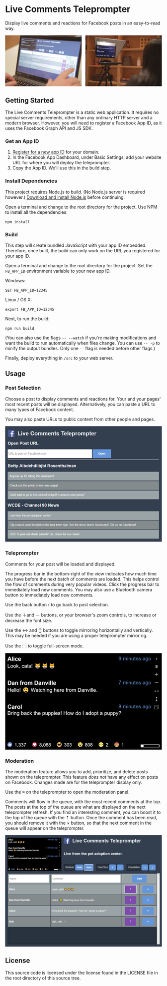 # Live Comments Teleprompter
Display live comments and reactions for Facebook posts in an easy-to-read way.

![Live Comments Teleprompter Usage](doc/readme-header.jpg)

## Getting Started

The Live Comments Teleprompter is a static web application.  It requires no special server requirements, other than any ordinary HTTP server and a modern browser.  However, you will need to register a Facebook App ID, as it uses the Facebook Graph API and JS SDK.

### Get an App ID

1. [Register for a new app ID](https://developers.facebook.com/) for your domain.
2. In the Facebook App Dashboard, under Basic Settings, add your website URL for where you will deploy the teleprompter.
3. Copy the App ID.  We'll use this in the build step.

### Install Dependencies

This project requires Node.js to build.  (No Node.js server is required however.)  [Download and install Node.js](https://nodejs.org/en/download/) before continuing.

Open a terminal and change to the root directory for the project.  Use NPM to install all the dependencies:

    npm install 

### Build

This step will create bundled JavaScript with your app ID embedded.  Therefore, once built, the build can only work on the URL you registered for your app ID.

Open a terminal and change to the root directory for the project.  Set the `FB_APP_ID` environment variable to your new app ID.

Windows:


    SET FB_APP_ID=12345

Linux / OS X:

    export FB_APP_ID=12345

Next, to run the build:

    npm run build

(You can also use the flags `-- --watch` if you're making modifications and want the build to run automatically when files change.  You can use `-- -p` to minify the output bundles.  Only one `--` flag is needed before other flags.)

Finally, deploy everything in `/src` to your web server.

## Usage

### Post Selection

Choose a post to display comments and reactions for.  Your and your pages' most recent posts will be displayed.  Alternatively, you can paste a URL to many types of Facebook content.

You may also paste URLs to public content from other people and pages.

![Post Selection Screenshot](doc/screenshot-choose-post.png)

### Teleprompter

Comments for your post will be loaded and displayed.

The progress bar in the bottom-right of the view indicates how much time you have before the next batch of comments are loaded.  This helps control the flow of comments during very popular videos.  Click the progress bar to immediately load new comments.  You may also use a Bluetooth camera button to immediately load new comments.

Use the back button ‹ to go back to post selection.

Use the ＋and － buttons, or your browser's zoom controls, to increase or decrease the font size.

Use the ↔ and ↕ buttons to toggle mirroring horizontally and vertically.  This may be needed if you are using a proper teleprompter mirror rig.

Use the ⿹ to toggle full-screen mode.

![Live Comments Teleprompter Screenshot](doc/screenshot-main.png)

### Moderation

The moderation feature allows you to add, prioritize, and delete posts shown on the teleprompter.  This feature *does not* have any effect on posts on Facebook.  Changes made are for the teleprompter display only.

Use the ≡ on the teleprompter to open the moderation panel.

Comments will flow in the queue, with the most recent comments at the top.  The posts at the top of the queue are what are displayed on the next teleprompter refresh.  If you find an interesting comment, you can boost it to the top of the queue with the ⇡ button.  Once the comment has been read, you should remove it with the × button, so that the next comment in the queue will appear on the teleprompter.

![Moderation Panel Screenshot](doc/screenshot-moderate.png)

## License
This source code is licensed under the license found in the LICENSE file in the root directory of this source tree.
